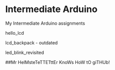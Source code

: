 # Intermediate Arduino

My Intermediate Arduino assignments

hello_lcd

lcd_backpack - outdated

led_blink_revisited

##Mr HelMsteTeTTETttEr KnoWs HoW tO giTHUb!
